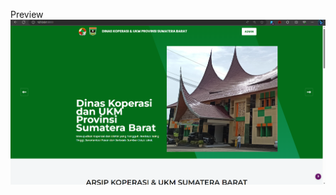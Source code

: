 Preview
![alt text](https://github.com/hanifheinrich/diskopsumbar-siarko/blob/main/preview.png?raw=true)

